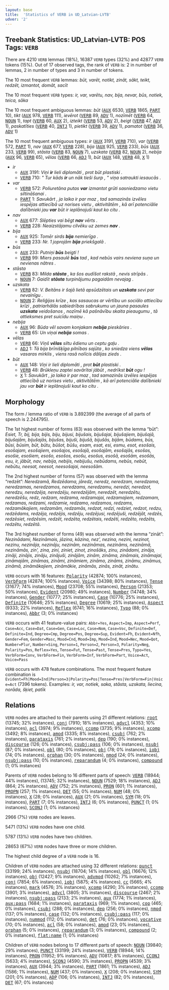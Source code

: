 ```yaml
---
layout: base
title:  'Statistics of VERB in UD_Latvian-LVTB'
udver: '2'
---
```


## Treebank Statistics: UD_Latvian-LVTB: POS Tags: `VERB`

There are 4210 `VERB` lemmas (18%), 16387 `VERB` types (32%) and 42877 `VERB` tokens (15%).
Out of 17 observed tags, the rank of `VERB` is: 2 in number of lemmas, 2 in number of types and 3 in number of tokens.

The 10 most frequent `VERB` lemmas: <em>būt, varēt, notikt, zināt, sākt, teikt, redzēt, izmantot, domāt, sacīt</em>

The 10 most frequent `VERB` types:  <em>ir, var, varētu, nav, bija, nevar, būs, notiek, teica, sāka</em>

The 10 most frequent ambiguous lemmas: <em>būt</em> (<tt><a href="lv_lvtb-pos-AUX.html">AUX</a></tt> 6530, <tt><a href="lv_lvtb-pos-VERB.html">VERB</a></tt> 1865, <tt><a href="lv_lvtb-pos-PART.html">PART</a></tt> 10), <em>tikt</em> (<tt><a href="lv_lvtb-pos-AUX.html">AUX</a></tt> 978, <tt><a href="lv_lvtb-pos-VERB.html">VERB</a></tt> 111), <em>ievērot</em> (<tt><a href="lv_lvtb-pos-VERB.html">VERB</a></tt> 89, <tt><a href="lv_lvtb-pos-ADV.html">ADV</a></tt> 1), <em>nozīmēt</em> (<tt><a href="lv_lvtb-pos-VERB.html">VERB</a></tt> 64, <tt><a href="lv_lvtb-pos-NOUN.html">NOUN</a></tt> 1), <em>tapt</em> (<tt><a href="lv_lvtb-pos-VERB.html">VERB</a></tt> 60, <tt><a href="lv_lvtb-pos-AUX.html">AUX</a></tt> 2), <em>izteikt</em> (<tt><a href="lv_lvtb-pos-VERB.html">VERB</a></tt> 53, <tt><a href="lv_lvtb-pos-ADV.html">ADV</a></tt> 2), <em>beigt</em> (<tt><a href="lv_lvtb-pos-VERB.html">VERB</a></tt> 47, <tt><a href="lv_lvtb-pos-ADV.html">ADV</a></tt> 1), <em>paskatīties</em> (<tt><a href="lv_lvtb-pos-VERB.html">VERB</a></tt> 40, <tt><a href="lv_lvtb-pos-INTJ.html">INTJ</a></tt> 1), <em>pietikt</em> (<tt><a href="lv_lvtb-pos-VERB.html">VERB</a></tt> 39, <tt><a href="lv_lvtb-pos-ADV.html">ADV</a></tt> 1), <em>pamatot</em> (<tt><a href="lv_lvtb-pos-VERB.html">VERB</a></tt> 36, <tt><a href="lv_lvtb-pos-ADV.html">ADV</a></tt> 1)

The 10 most frequent ambiguous types:  <em>ir</em> (<tt><a href="lv_lvtb-pos-AUX.html">AUX</a></tt> 3191, <tt><a href="lv_lvtb-pos-VERB.html">VERB</a></tt> 710), <em>var</em> (<tt><a href="lv_lvtb-pos-VERB.html">VERB</a></tt> 572, <tt><a href="lv_lvtb-pos-PART.html">PART</a></tt> 1), <em>nav</em> (<tt><a href="lv_lvtb-pos-AUX.html">AUX</a></tt> 677, <tt><a href="lv_lvtb-pos-VERB.html">VERB</a></tt> 228), <em>bija</em> (<tt><a href="lv_lvtb-pos-AUX.html">AUX</a></tt> 925, <tt><a href="lv_lvtb-pos-VERB.html">VERB</a></tt> 233), <em>būs</em> (<tt><a href="lv_lvtb-pos-AUX.html">AUX</a></tt> 233, <tt><a href="lv_lvtb-pos-VERB.html">VERB</a></tt> 99), <em>stāsta</em> (<tt><a href="lv_lvtb-pos-VERB.html">VERB</a></tt> 83, <tt><a href="lv_lvtb-pos-NOUN.html">NOUN</a></tt> 7), <em>uzskata</em> (<tt><a href="lv_lvtb-pos-VERB.html">VERB</a></tt> 82, <tt><a href="lv_lvtb-pos-NOUN.html">NOUN</a></tt> 2), <em>nebija</em> (<tt><a href="lv_lvtb-pos-AUX.html">AUX</a></tt> 96, <tt><a href="lv_lvtb-pos-VERB.html">VERB</a></tt> 65), <em>vēlas</em> (<tt><a href="lv_lvtb-pos-VERB.html">VERB</a></tt> 66, <tt><a href="lv_lvtb-pos-ADJ.html">ADJ</a></tt> 1), <em>būt</em> (<tt><a href="lv_lvtb-pos-AUX.html">AUX</a></tt> 148, <tt><a href="lv_lvtb-pos-VERB.html">VERB</a></tt> 48, <tt><a href="lv_lvtb-pos-X.html">X</a></tt> 1)


* <em>ir</em>
  * <tt><a href="lv_lvtb-pos-AUX.html">AUX</a></tt> 3191: <em>Viņi <b>ir</b> lieli diplomāti , prot būt plastiski .</em>
  * <tt><a href="lv_lvtb-pos-VERB.html">VERB</a></tt> 710: <em>" Tur kāds <b>ir</b> un nāk tieši šurp , " viņa satraukti iesaucās .</em>
* <em>var</em>
  * <tt><a href="lv_lvtb-pos-VERB.html">VERB</a></tt> 572: <em>Poliuretāna putas <b>var</b> izmantot grūti sasniedzamo vietu siltināšanai .</em>
  * <tt><a href="lv_lvtb-pos-PART.html">PART</a></tt> 1: <em>Savukārt , ja laika ir par maz , tad samazinās izvēles iespējas attiecībā uz norises vietu , aktivitātēm , kā arī potenciālie dalībnieki jau <b>var</b> būt ir ieplānojuši kaut ko citu .</em>
* <em>nav</em>
  * <tt><a href="lv_lvtb-pos-AUX.html">AUX</a></tt> 677: <em>Slēpties vai bēgt <b>nav</b> vērts .</em>
  * <tt><a href="lv_lvtb-pos-VERB.html">VERB</a></tt> 228: <em>Neaizstājamu cilvēku uz zemes <b>nav</b> .</em>
* <em>bija</em>
  * <tt><a href="lv_lvtb-pos-AUX.html">AUX</a></tt> 925: <em>Tomēr sirds <b>bija</b> nemierīga .</em>
  * <tt><a href="lv_lvtb-pos-VERB.html">VERB</a></tt> 233: <em>Nr. 1 joprojām <b>bija</b> priekšgalā .</em>
* <em>būs</em>
  * <tt><a href="lv_lvtb-pos-AUX.html">AUX</a></tt> 233: <em>Putniņi <b>būs</b> beigti !</em>
  * <tt><a href="lv_lvtb-pos-VERB.html">VERB</a></tt> 99: <em>Miers pasaulē <b>būs</b> tad , kad nebūs vairs neviena suņa un nevienas nātres .</em>
* <em>stāsta</em>
  * <tt><a href="lv_lvtb-pos-VERB.html">VERB</a></tt> 83: <em>Milda <b>stāsta</b> , ka šos audīšot rakstā , nevis strīpās .</em>
  * <tt><a href="lv_lvtb-pos-NOUN.html">NOUN</a></tt> 7: <em>Gaidīt <b>stāsta</b> turpinājumu pagaidām nevajag .</em>
* <em>uzskata</em>
  * <tt><a href="lv_lvtb-pos-VERB.html">VERB</a></tt> 82: <em>V. Beitāns ir šajā lietā apsūdzētais un <b>uzskata</b> sevi par nevainīgu .</em>
  * <tt><a href="lv_lvtb-pos-NOUN.html">NOUN</a></tt> 2: <em>Reliģijas krīze , kas sasaucas ar vērtību un sociālo attiecību krīzi , patriarhālās sabiedrības sabrukumu un jauna pasaules <b>uzskata</b> veidošanos , nozīmē kā pašnāvību skaita pieaugumu , tā attieksmes pret suicīdu maiņu .</em>
* <em>nebija</em>
  * <tt><a href="lv_lvtb-pos-AUX.html">AUX</a></tt> 96: <em>Būda vēl savam konjakam <b>nebija</b> pieskāries .</em>
  * <tt><a href="lv_lvtb-pos-VERB.html">VERB</a></tt> 65: <em>Un viņai <b>nebija</b> somas .</em>
* <em>vēlas</em>
  * <tt><a href="lv_lvtb-pos-VERB.html">VERB</a></tt> 66: <em>Viņš <b>vēlas</b> siltu ēdienu un ceptu gaļu .</em>
  * <tt><a href="lv_lvtb-pos-ADJ.html">ADJ</a></tt> 1: <em>Tā bija brīnišķīga pilnības sajūta , ko sniedza viens <b>vēlas</b> vasaras mirklis , viens rasā nolīcis dālijas zieds .</em>
* <em>būt</em>
  * <tt><a href="lv_lvtb-pos-AUX.html">AUX</a></tt> 148: <em>Viņi ir lieli diplomāti , prot <b>būt</b> plastiski .</em>
  * <tt><a href="lv_lvtb-pos-VERB.html">VERB</a></tt> 48: <em>Brūkleņu zaptei savārītai jābūt , nedrīkst <b>būt</b> ogu !</em>
  * <tt><a href="lv_lvtb-pos-X.html">X</a></tt> 1: <em>Savukārt , ja laika ir par maz , tad samazinās izvēles iespējas attiecībā uz norises vietu , aktivitātēm , kā arī potenciālie dalībnieki jau var <b>būt</b> ir ieplānojuši kaut ko citu .</em>

## Morphology

The form / lemma ratio of `VERB` is 3.892399 (the average of all parts of speech is 2.244795).

The 1st highest number of forms (63) was observed with the lemma “būt”: <em>Esiet, Tr, bij, bija, bijis, biju, bijusi, bijušais, bijušajai, bijušajiem, bijušajā, bijušajām, bijušajās, bijušas, bijuši, bijušā, bijušās, bijām, būdams, būs, būsi, būsim, būt, būtu, būšot, būšu, esam, esat, esi, esmu, esot, esošais, esošajam, esošajiem, esošajos, esošajā, esošajām, esošajās, esošas, esošie, esošiem, esošo, esošos, esošu, esošus, esošā, esošām, esošās, esu, ir, jābūt, nav, nebija, nebijis, nebijušu, nebūdams, nebūs, nebūt, nebūtu, neesat, neesot, neesošajai, neesošām</em>.

The 2nd highest number of forms (57) was observed with the lemma “redzēt”: <em>Neredzamā, Redzēdama, jāredz, neredz, neredzam, neredzama, neredzamas, neredzamos, neredzams, neredzamu, neredzi, neredzot, neredzu, neredzēja, neredzēju, neredzējām, neredzēt, neredzētu, neredzēšu, redz, redzam, redzama, redzamajai, redzamajiem, redzamam, redzamas, redzami, redzamie, redzamo, redzamos, redzams, redzamākajiem, redzamām, redzamās, redzat, redzi, redziet, redzot, redzu, redzēdams, redzēja, redzējis, redzēju, redzējusi, redzējuši, redzējāt, redzēs, redzēsiet, redzēsim, redzēt, redzēta, redzētais, redzēti, redzēto, redzēts, redzētu, redzētā</em>.

The 3rd highest number of forms (49) was observed with the lemma “zināt”: <em>Nezinādami, Nezināmais, jāzina, kāzina, nez', nezina, nezini, nezinot, nezinu, nezināja, nezināju, nezinām, nezināmas, nezināms, nezināmā, nezināmās, zin', zina, zini, ziniet, zinot, zinošāks, zinu, zinādami, zināja, zināji, zinājis, zināju, zinājuši, zinājām, zinām, zināma, zināmais, zināmajai, zināmajām, zināmas, zināmi, zināmiem, zināmo, zināms, zināmu, zināmus, zināmā, zināmākajiem, zināmākie, zināmās, zinās, zināt, zinātu</em>.

`VERB` occurs with 16 features: <tt><a href="lv_lvtb-feat-Polarity.html">Polarity</a></tt> (42874; 100% instances), <tt><a href="lv_lvtb-feat-VerbForm.html">VerbForm</a></tt> (42874; 100% instances), <tt><a href="lv_lvtb-feat-Voice.html">Voice</a></tt> (34398; 80% instances), <tt><a href="lv_lvtb-feat-Tense.html">Tense</a></tt> (31677; 74% instances), <tt><a href="lv_lvtb-feat-Mood.html">Mood</a></tt> (23708; 55% instances), <tt><a href="lv_lvtb-feat-Person.html">Person</a></tt> (21353; 50% instances), <tt><a href="lv_lvtb-feat-Evident.html">Evident</a></tt> (20980; 49% instances), <tt><a href="lv_lvtb-feat-Number.html">Number</a></tt> (14748; 34% instances), <tt><a href="lv_lvtb-feat-Gender.html">Gender</a></tt> (10777; 25% instances), <tt><a href="lv_lvtb-feat-Case.html">Case</a></tt> (10776; 25% instances), <tt><a href="lv_lvtb-feat-Definite.html">Definite</a></tt> (10646; 25% instances), <tt><a href="lv_lvtb-feat-Degree.html">Degree</a></tt> (10619; 25% instances), <tt><a href="lv_lvtb-feat-Aspect.html">Aspect</a></tt> (9333; 22% instances), <tt><a href="lv_lvtb-feat-Reflex.html">Reflex</a></tt> (6741; 16% instances), <tt><a href="lv_lvtb-feat-Typo.html">Typo</a></tt> (88; 0% instances), <tt><a href="lv_lvtb-feat-Abbr.html">Abbr</a></tt> (3; 0% instances)

`VERB` occurs with 41 feature-value pairs: `Abbr=Yes`, `Aspect=Imp`, `Aspect=Perf`, `Case=Acc`, `Case=Dat`, `Case=Gen`, `Case=Loc`, `Case=Nom`, `Case=Voc`, `Definite=Def`, `Definite=Ind`, `Degree=Cmp`, `Degree=Pos`, `Degree=Sup`, `Evident=Fh`, `Evident=Nfh`, `Gender=Fem`, `Gender=Masc`, `Mood=Cnd`, `Mood=Imp`, `Mood=Ind`, `Mood=Nec`, `Mood=Qot`, `Number=Plur`, `Number=Sing`, `Person=1`, `Person=2`, `Person=3`, `Polarity=Neg`, `Polarity=Pos`, `Reflex=Yes`, `Tense=Fut`, `Tense=Past`, `Tense=Pres`, `Typo=Yes`, `VerbForm=Conv`, `VerbForm=Fin`, `VerbForm=Inf`, `VerbForm=Part`, `Voice=Act`, `Voice=Pass`

`VERB` occurs with 478 feature combinations.
The most frequent feature combination is `Evident=Fh|Mood=Ind|Person=3|Polarity=Pos|Tense=Pres|VerbForm=Fin|Voice=Act` (7396 tokens).
Examples: <em>ir, var, notiek, saka, stāsta, uzskata, liecina, norāda, šķiet, patīk</em>


## Relations

`VERB` nodes are attached to their parents using 21 different relations: <tt><a href="lv_lvtb-dep-root.html">root</a></tt> (13745; 32% instances), <tt><a href="lv_lvtb-dep-conj.html">conj</a></tt> (7910; 18% instances), <tt><a href="lv_lvtb-dep-advcl.html">advcl</a></tt> (4353; 10% instances), <tt><a href="lv_lvtb-dep-acl.html">acl</a></tt> (3974; 9% instances), <tt><a href="lv_lvtb-dep-ccomp.html">ccomp</a></tt> (3735; 9% instances), <tt><a href="lv_lvtb-dep-xcomp.html">xcomp</a></tt> (3492; 8% instances), <tt><a href="lv_lvtb-dep-amod.html">amod</a></tt> (3335; 8% instances), <tt><a href="lv_lvtb-dep-csubj.html">csubj</a></tt> (762; 2% instances), <tt><a href="lv_lvtb-dep-parataxis.html">parataxis</a></tt> (761; 2% instances), <tt><a href="lv_lvtb-dep-dep.html">dep</a></tt> (190; 0% instances), <tt><a href="lv_lvtb-dep-discourse.html">discourse</a></tt> (126; 0% instances), <tt><a href="lv_lvtb-dep-csubj-pass.html">csubj:pass</a></tt> (106; 0% instances), <tt><a href="lv_lvtb-dep-nsubj.html">nsubj</a></tt> (87; 0% instances), <tt><a href="lv_lvtb-dep-obl.html">obl</a></tt> (80; 0% instances), <tt><a href="lv_lvtb-dep-obj.html">obj</a></tt> (78; 0% instances), <tt><a href="lv_lvtb-dep-iobj.html">iobj</a></tt> (74; 0% instances), <tt><a href="lv_lvtb-dep-orphan.html">orphan</a></tt> (30; 0% instances), <tt><a href="lv_lvtb-dep-nmod.html">nmod</a></tt> (24; 0% instances), <tt><a href="lv_lvtb-dep-nsubj-pass.html">nsubj:pass</a></tt> (10; 0% instances), <tt><a href="lv_lvtb-dep-reparandum.html">reparandum</a></tt> (4; 0% instances), <tt><a href="lv_lvtb-dep-compound.html">compound</a></tt> (1; 0% instances)

Parents of `VERB` nodes belong to 16 different parts of speech: <tt><a href="lv_lvtb-pos-VERB.html">VERB</a></tt> (18944; 44% instances),  (13745; 32% instances), <tt><a href="lv_lvtb-pos-NOUN.html">NOUN</a></tt> (7529; 18% instances), <tt><a href="lv_lvtb-pos-ADJ.html">ADJ</a></tt> (864; 2% instances), <tt><a href="lv_lvtb-pos-ADV.html">ADV</a></tt> (752; 2% instances), <tt><a href="lv_lvtb-pos-PRON.html">PRON</a></tt> (601; 1% instances), <tt><a href="lv_lvtb-pos-PROPN.html">PROPN</a></tt> (257; 1% instances), <tt><a href="lv_lvtb-pos-DET.html">DET</a></tt> (55; 0% instances), <tt><a href="lv_lvtb-pos-NUM.html">NUM</a></tt> (48; 0% instances), <tt><a href="lv_lvtb-pos-X.html">X</a></tt> (28; 0% instances), <tt><a href="lv_lvtb-pos-AUX.html">AUX</a></tt> (21; 0% instances), <tt><a href="lv_lvtb-pos-SYM.html">SYM</a></tt> (18; 0% instances), <tt><a href="lv_lvtb-pos-PART.html">PART</a></tt> (7; 0% instances), <tt><a href="lv_lvtb-pos-INTJ.html">INTJ</a></tt> (6; 0% instances), <tt><a href="lv_lvtb-pos-PUNCT.html">PUNCT</a></tt> (1; 0% instances), <tt><a href="lv_lvtb-pos-SCONJ.html">SCONJ</a></tt> (1; 0% instances)

2966 (7%) `VERB` nodes are leaves.

5471 (13%) `VERB` nodes have one child.

5787 (13%) `VERB` nodes have two children.

28653 (67%) `VERB` nodes have three or more children.

The highest child degree of a `VERB` node is 16.

Children of `VERB` nodes are attached using 32 different relations: <tt><a href="lv_lvtb-dep-punct.html">punct</a></tt> (33199; 24% instances), <tt><a href="lv_lvtb-dep-nsubj.html">nsubj</a></tt> (18704; 14% instances), <tt><a href="lv_lvtb-dep-obl.html">obl</a></tt> (16676; 12% instances), <tt><a href="lv_lvtb-dep-obj.html">obj</a></tt> (12427; 9% instances), <tt><a href="lv_lvtb-dep-advmod.html">advmod</a></tt> (10262; 7% instances), <tt><a href="lv_lvtb-dep-conj.html">conj</a></tt> (7854; 6% instances), <tt><a href="lv_lvtb-dep-iobj.html">iobj</a></tt> (5875; 4% instances), <tt><a href="lv_lvtb-dep-cc.html">cc</a></tt> (5665; 4% instances), <tt><a href="lv_lvtb-dep-mark.html">mark</a></tt> (4576; 3% instances), <tt><a href="lv_lvtb-dep-xcomp.html">xcomp</a></tt> (4290; 3% instances), <tt><a href="lv_lvtb-dep-ccomp.html">ccomp</a></tt> (3901; 3% instances), <tt><a href="lv_lvtb-dep-advcl.html">advcl</a></tt> (3805; 3% instances), <tt><a href="lv_lvtb-dep-discourse.html">discourse</a></tt> (2467; 2% instances), <tt><a href="lv_lvtb-dep-nsubj-pass.html">nsubj:pass</a></tt> (2133; 2% instances), <tt><a href="lv_lvtb-dep-aux.html">aux</a></tt> (1774; 1% instances), <tt><a href="lv_lvtb-dep-aux-pass.html">aux:pass</a></tt> (1684; 1% instances), <tt><a href="lv_lvtb-dep-parataxis.html">parataxis</a></tt> (969; 1% instances), <tt><a href="lv_lvtb-dep-cop.html">cop</a></tt> (465; 0% instances), <tt><a href="lv_lvtb-dep-csubj.html">csubj</a></tt> (288; 0% instances), <tt><a href="lv_lvtb-dep-dep.html">dep</a></tt> (256; 0% instances), <tt><a href="lv_lvtb-dep-nmod.html">nmod</a></tt> (137; 0% instances), <tt><a href="lv_lvtb-dep-case.html">case</a></tt> (132; 0% instances), <tt><a href="lv_lvtb-dep-csubj-pass.html">csubj:pass</a></tt> (117; 0% instances), <tt><a href="lv_lvtb-dep-nummod.html">nummod</a></tt> (112; 0% instances), <tt><a href="lv_lvtb-dep-det.html">det</a></tt> (76; 0% instances), <tt><a href="lv_lvtb-dep-vocative.html">vocative</a></tt> (70; 0% instances), <tt><a href="lv_lvtb-dep-acl.html">acl</a></tt> (58; 0% instances), <tt><a href="lv_lvtb-dep-amod.html">amod</a></tt> (23; 0% instances), <tt><a href="lv_lvtb-dep-orphan.html">orphan</a></tt> (5; 0% instances), <tt><a href="lv_lvtb-dep-reparandum.html">reparandum</a></tt> (3; 0% instances), <tt><a href="lv_lvtb-dep-compound.html">compound</a></tt> (2; 0% instances), <tt><a href="lv_lvtb-dep-flat-name.html">flat:name</a></tt> (1; 0% instances)

Children of `VERB` nodes belong to 17 different parts of speech: <tt><a href="lv_lvtb-pos-NOUN.html">NOUN</a></tt> (39840; 29% instances), <tt><a href="lv_lvtb-pos-PUNCT.html">PUNCT</a></tt> (33199; 24% instances), <tt><a href="lv_lvtb-pos-VERB.html">VERB</a></tt> (18944; 14% instances), <tt><a href="lv_lvtb-pos-PRON.html">PRON</a></tt> (11952; 9% instances), <tt><a href="lv_lvtb-pos-ADV.html">ADV</a></tt> (10817; 8% instances), <tt><a href="lv_lvtb-pos-CCONJ.html">CCONJ</a></tt> (5633; 4% instances), <tt><a href="lv_lvtb-pos-SCONJ.html">SCONJ</a></tt> (4590; 3% instances), <tt><a href="lv_lvtb-pos-PROPN.html">PROPN</a></tt> (4539; 3% instances), <tt><a href="lv_lvtb-pos-AUX.html">AUX</a></tt> (3944; 3% instances), <tt><a href="lv_lvtb-pos-PART.html">PART</a></tt> (1861; 1% instances), <tt><a href="lv_lvtb-pos-ADJ.html">ADJ</a></tt> (1586; 1% instances), <tt><a href="lv_lvtb-pos-NUM.html">NUM</a></tt> (437; 0% instances), <tt><a href="lv_lvtb-pos-X.html">X</a></tt> (208; 0% instances), <tt><a href="lv_lvtb-pos-SYM.html">SYM</a></tt> (201; 0% instances), <tt><a href="lv_lvtb-pos-ADP.html">ADP</a></tt> (106; 0% instances), <tt><a href="lv_lvtb-pos-INTJ.html">INTJ</a></tt> (82; 0% instances), <tt><a href="lv_lvtb-pos-DET.html">DET</a></tt> (67; 0% instances)

